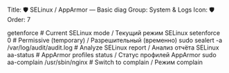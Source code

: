 Title: 🛡️ SELinux / AppArmor — Basic diag
Group: System & Logs
Icon: 🛡️
Order: 7

getenforce                                      # Current SELinux mode / Текущий режим SELinux
setenforce 0                                    # Permissive (temporary) / Разрешительный (временно)
sudo sealert -a /var/log/audit/audit.log        # Analyze SELinux report / Анализ отчёта SELinux
aa-status                                       # AppArmor profiles status / Статус профилей AppArmor
sudo aa-complain /usr/sbin/nginx                # Switch to complain / Режим complain

